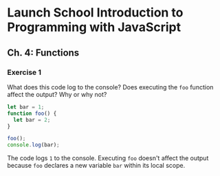 # Launch School Introduction to Programming with JavaScript

## Ch. 4: Functions

### Exercise 1

What does this code log to the console? Does executing the `foo` function affect
the output? Why or why not?
```js
let bar = 1;
function foo() {
  let bar = 2;
}

foo();
console.log(bar);
```

The code logs `1` to the console. Executing `foo` doesn't affect the output
because `foo` declares a new variable `bar` within its local scope.